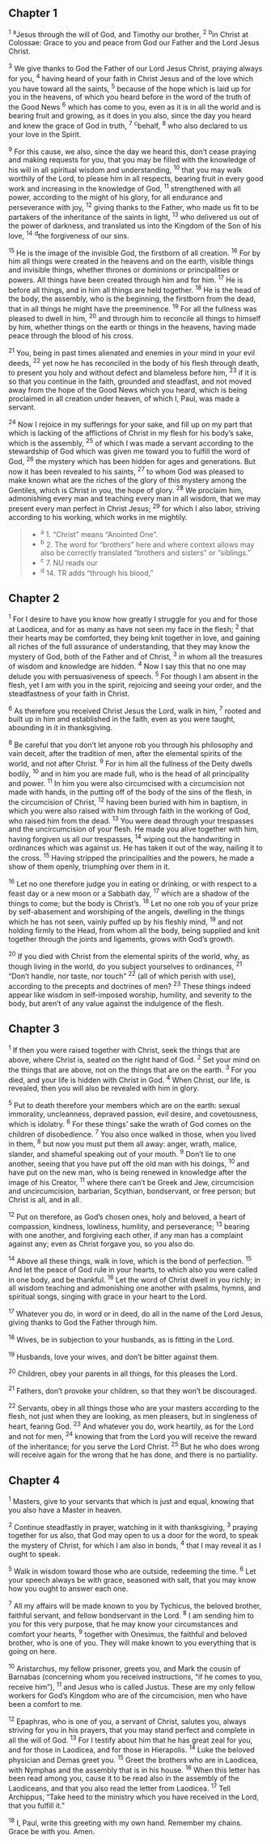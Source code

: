 ## Chapter 1

<sup>1</sup> <sup>a</sup>Jesus through the will of God, and Timothy our brother,
<sup>2</sup> <sup>b</sup>in Christ at Colossae: Grace to you and peace from God our Father and the Lord Jesus Christ.

<sup>3</sup> We give thanks to God the Father of our Lord Jesus Christ, praying always for you,
<sup>4</sup> having heard of your faith in Christ Jesus and of the love which you have toward all the saints,
<sup>5</sup> because of the hope which is laid up for you in the heavens, of which you heard before in the word of the truth of the Good News
<sup>6</sup> which has come to you, even as it is in all the world and is bearing fruit and growing, as it does in you also, since the day you heard and knew the grace of God in truth,
<sup>7</sup> <sup>c</sup>behalf,
<sup>8</sup> who also declared to us your love in the Spirit.

<sup>9</sup> For this cause, we also, since the day we heard this, don’t cease praying and making requests for you, that you may be filled with the knowledge of his will in all spiritual wisdom and understanding,
<sup>10</sup> that you may walk worthily of the Lord, to please him in all respects, bearing fruit in every good work and increasing in the knowledge of God,
<sup>11</sup> strengthened with all power, according to the might of his glory, for all endurance and perseverance with joy,
<sup>12</sup> giving thanks to the Father, who made us fit to be partakers of the inheritance of the saints in light,
<sup>13</sup> who delivered us out of the power of darkness, and translated us into the Kingdom of the Son of his love,
<sup>14</sup> <sup>d</sup>the forgiveness of our sins.

<sup>15</sup> He is the image of the invisible God, the firstborn of all creation.
<sup>16</sup> For by him all things were created in the heavens and on the earth, visible things and invisible things, whether thrones or dominions or principalities or powers. All things have been created through him and for him.
<sup>17</sup> He is before all things, and in him all things are held together.
<sup>18</sup> He is the head of the body, the assembly, who is the beginning, the firstborn from the dead, that in all things he might have the preeminence.
<sup>19</sup> For all the fullness was pleased to dwell in him,
<sup>20</sup> and through him to reconcile all things to himself by him, whether things on the earth or things in the heavens, having made peace through the blood of his cross.

<sup>21</sup> You, being in past times alienated and enemies in your mind in your evil deeds,
<sup>22</sup> yet now he has reconciled in the body of his flesh through death, to present you holy and without defect and blameless before him,
<sup>23</sup> if it is so that you continue in the faith, grounded and steadfast, and not moved away from the hope of the Good News which you heard, which is being proclaimed in all creation under heaven, of which I, Paul, was made a servant.

<sup>24</sup> Now I rejoice in my sufferings for your sake, and fill up on my part that which is lacking of the afflictions of Christ in my flesh for his body’s sake, which is the assembly,
<sup>25</sup> of which I was made a servant according to the stewardship of God which was given me toward you to fulfill the word of God,
<sup>26</sup> the mystery which has been hidden for ages and generations. But now it has been revealed to his saints,
<sup>27</sup> to whom God was pleased to make known what are the riches of the glory of this mystery among the Gentiles, which is Christ in you, the hope of glory.
<sup>28</sup> We proclaim him, admonishing every man and teaching every man in all wisdom, that we may present every man perfect in Christ Jesus;
<sup>29</sup> for which I also labor, striving according to his working, which works in me mightily.

> - <sup>a</sup> 1. “Christ” means “Anointed One”.
> - <sup>b</sup> 2. The word for “brothers” here and where context allows may also be correctly translated “brothers and sisters” or “siblings.”
> - <sup>c</sup> 7. NU reads our
> - <sup>d</sup> 14. TR adds “through his blood,”

## Chapter 2

<sup>1</sup> For I desire to have you know how greatly I struggle for you and for those at Laodicea, and for as many as have not seen my face in the flesh;
<sup>2</sup> that their hearts may be comforted, they being knit together in love, and gaining all riches of the full assurance of understanding, that they may know the mystery of God, both of the Father and of Christ,
<sup>3</sup> in whom all the treasures of wisdom and knowledge are hidden.
<sup>4</sup> Now I say this that no one may delude you with persuasiveness of speech.
<sup>5</sup> For though I am absent in the flesh, yet I am with you in the spirit, rejoicing and seeing your order, and the steadfastness of your faith in Christ.

<sup>6</sup> As therefore you received Christ Jesus the Lord, walk in him,
<sup>7</sup> rooted and built up in him and established in the faith, even as you were taught, abounding in it in thanksgiving.

<sup>8</sup> Be careful that you don’t let anyone rob you through his philosophy and vain deceit, after the tradition of men, after the elemental spirits of the world, and not after Christ.
<sup>9</sup> For in him all the fullness of the Deity dwells bodily,
<sup>10</sup> and in him you are made full, who is the head of all principality and power.
<sup>11</sup> In him you were also circumcised with a circumcision not made with hands, in the putting off of the body of the sins of the flesh, in the circumcision of Christ,
<sup>12</sup> having been buried with him in baptism, in which you were also raised with him through faith in the working of God, who raised him from the dead.
<sup>13</sup> You were dead through your trespasses and the uncircumcision of your flesh. He made you alive together with him, having forgiven us all our trespasses,
<sup>14</sup> wiping out the handwriting in ordinances which was against us. He has taken it out of the way, nailing it to the cross.
<sup>15</sup> Having stripped the principalities and the powers, he made a show of them openly, triumphing over them in it.

<sup>16</sup> Let no one therefore judge you in eating or drinking, or with respect to a feast day or a new moon or a Sabbath day,
<sup>17</sup> which are a shadow of the things to come; but the body is Christ’s.
<sup>18</sup> Let no one rob you of your prize by self-abasement and worshiping of the angels, dwelling in the things which he has not seen, vainly puffed up by his fleshly mind,
<sup>19</sup> and not holding firmly to the Head, from whom all the body, being supplied and knit together through the joints and ligaments, grows with God’s growth.

<sup>20</sup> If you died with Christ from the elemental spirits of the world, why, as though living in the world, do you subject yourselves to ordinances,
<sup>21</sup> “Don’t handle, nor taste, nor touch”
<sup>22</sup> (all of which perish with use), according to the precepts and doctrines of men?
<sup>23</sup> These things indeed appear like wisdom in self-imposed worship, humility, and severity to the body, but aren’t of any value against the indulgence of the flesh.
## Chapter 3

<sup>1</sup> If then you were raised together with Christ, seek the things that are above, where Christ is, seated on the right hand of God.
<sup>2</sup> Set your mind on the things that are above, not on the things that are on the earth.
<sup>3</sup> For you died, and your life is hidden with Christ in God.
<sup>4</sup> When Christ, our life, is revealed, then you will also be revealed with him in glory.

<sup>5</sup> Put to death therefore your members which are on the earth: sexual immorality, uncleanness, depraved passion, evil desire, and covetousness, which is idolatry.
<sup>6</sup> For these things’ sake the wrath of God comes on the children of disobedience.
<sup>7</sup> You also once walked in those, when you lived in them,
<sup>8</sup> but now you must put them all away: anger, wrath, malice, slander, and shameful speaking out of your mouth.
<sup>9</sup> Don’t lie to one another, seeing that you have put off the old man with his doings,
<sup>10</sup> and have put on the new man, who is being renewed in knowledge after the image of his Creator,
<sup>11</sup> where there can’t be Greek and Jew, circumcision and uncircumcision, barbarian, Scythian, bondservant, or free person; but Christ is all, and in all.

<sup>12</sup> Put on therefore, as God’s chosen ones, holy and beloved, a heart of compassion, kindness, lowliness, humility, and perseverance;
<sup>13</sup> bearing with one another, and forgiving each other, if any man has a complaint against any; even as Christ forgave you, so you also do.

<sup>14</sup> Above all these things, walk in love, which is the bond of perfection.
<sup>15</sup> And let the peace of God rule in your hearts, to which also you were called in one body, and be thankful.
<sup>16</sup> Let the word of Christ dwell in you richly; in all wisdom teaching and admonishing one another with psalms, hymns, and spiritual songs, singing with grace in your heart to the Lord.

<sup>17</sup> Whatever you do, in word or in deed, do all in the name of the Lord Jesus, giving thanks to God the Father through him.

<sup>18</sup> Wives, be in subjection to your husbands, as is fitting in the Lord.

<sup>19</sup> Husbands, love your wives, and don’t be bitter against them.

<sup>20</sup> Children, obey your parents in all things, for this pleases the Lord.

<sup>21</sup> Fathers, don’t provoke your children, so that they won’t be discouraged.

<sup>22</sup> Servants, obey in all things those who are your masters according to the flesh, not just when they are looking, as men pleasers, but in singleness of heart, fearing God.
<sup>23</sup> And whatever you do, work heartily, as for the Lord and not for men,
<sup>24</sup> knowing that from the Lord you will receive the reward of the inheritance; for you serve the Lord Christ.
<sup>25</sup> But he who does wrong will receive again for the wrong that he has done, and there is no partiality.
## Chapter 4

<sup>1</sup> Masters, give to your servants that which is just and equal, knowing that you also have a Master in heaven.

<sup>2</sup> Continue steadfastly in prayer, watching in it with thanksgiving,
<sup>3</sup> praying together for us also, that God may open to us a door for the word, to speak the mystery of Christ, for which I am also in bonds,
<sup>4</sup> that I may reveal it as I ought to speak.

<sup>5</sup> Walk in wisdom toward those who are outside, redeeming the time.
<sup>6</sup> Let your speech always be with grace, seasoned with salt, that you may know how you ought to answer each one.

<sup>7</sup> All my affairs will be made known to you by Tychicus, the beloved brother, faithful servant, and fellow bondservant in the Lord.
<sup>8</sup> I am sending him to you for this very purpose, that he may know your circumstances and comfort your hearts,
<sup>9</sup> together with Onesimus, the faithful and beloved brother, who is one of you. They will make known to you everything that is going on here.

<sup>10</sup> Aristarchus, my fellow prisoner, greets you, and Mark the cousin of Barnabas (concerning whom you received instructions, “if he comes to you, receive him”),
<sup>11</sup> and Jesus who is called Justus. These are my only fellow workers for God’s Kingdom who are of the circumcision, men who have been a comfort to me.

<sup>12</sup> Epaphras, who is one of you, a servant of Christ, salutes you, always striving for you in his prayers, that you may stand perfect and complete in all the will of God.
<sup>13</sup> For I testify about him that he has great zeal for you, and for those in Laodicea, and for those in Hierapolis.
<sup>14</sup> Luke the beloved physician and Demas greet you.
<sup>15</sup> Greet the brothers who are in Laodicea, with Nymphas and the assembly that is in his house.
<sup>16</sup> When this letter has been read among you, cause it to be read also in the assembly of the Laodiceans, and that you also read the letter from Laodicea.
<sup>17</sup> Tell Archippus, “Take heed to the ministry which you have received in the Lord, that you fulfill it.”

<sup>18</sup> I, Paul, write this greeting with my own hand. Remember my chains. Grace be with you. Amen.